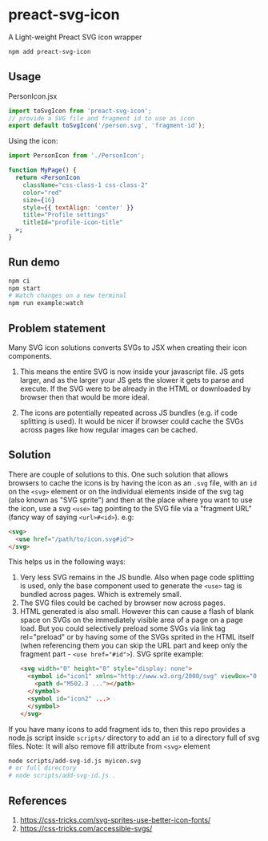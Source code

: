 # preact-svg-icon

A Light-weight Preact SVG icon wrapper

```sh
npm add preact-svg-icon
```

## Usage

PersonIcon.jsx
```js
import toSvgIcon from 'preact-svg-icon';
// provide a SVG file and fragment id to use as icon
export default toSvgIcon('/person.svg', 'fragment-id');
```

Using the icon:
```jsx
import PersonIcon from './PersonIcon';

function MyPage() {
  return <PersonIcon
    className="css-class-1 css-class-2"
    color="red"
    size={16}
    style={{ textAlign: 'center' }}
    title="Profile settings"
    titleId="profile-icon-title"
  >;
}
```

## Run demo

```sh
npm ci
npm start
# Watch changes on a new terminal
npm run example:watch
```

## Problem statement

Many SVG icon solutions converts SVGs to JSX when creating their icon components.

1. This means the entire SVG is now inside your javascript file. JS gets larger, and as the larger your JS gets the slower it gets to parse and execute. If the SVG were to be already in the HTML or downloaded by browser then that would be more ideal.

2. The icons are potentially repeated across JS bundles (e.g. if code splitting is used). It would be nicer if browser could cache the SVGs across pages like how regular images can be cached.

## Solution

There are couple of solutions to this. One such solution that allows browsers to cache the icons is by having the icon as an `.svg` file, with an `id` on the `<svg>` element or on the individual elements inside of the svg tag (also known as "SVG sprite") and then at the place where you want to use the icon, use a svg `<use>` tag pointing to the SVG file via a "fragment URL" (fancy way of saying `<url>#<id>`). e.g:

```html
<svg>
  <use href="/path/to/icon.svg#id">
</svg>
```

This helps us in the following ways:

1. Very less SVG remains in the JS bundle. Also when page code splitting is used, only the base component used to generate the `<use>` tag is bundled across pages. Which is extremely small.
2. The SVG files could be cached by browser now across pages.
3. HTML generated is also small. However this can cause a flash of blank space on SVGs on the immediately visible area of a page on a page load. But you could selectively preload some SVGs via link tag rel="preload" or by having some of the SVGs sprited in the HTML itself (when referencing them you can skip the URL part and keep only the fragment part - `<use href="#id">`). SVG sprite example:
   ```html
   <svg width="0" height="0" style="display: none">
     <symbol id="icon1" xmlns="http://www.w3.org/2000/svg" viewBox="0 0 512 512">
       <path d="M502.3 ..."></path>
     </symbol>
     <symbol id="icon2" ...>
     </symbol>
   </svg>
   ```

If you have many icons to add fragment ids to, then this repo provides a node.js script inside `scripts/` directory to add an `id` to a directory full of svg files. Note: It will also remove fill attribute from `<svg>` element

```sh
node scripts/add-svg-id.js myicon.svg
# or full directory
# node scripts/add-svg-id.js .
```

## References

1. https://css-tricks.com/svg-sprites-use-better-icon-fonts/
2. https://css-tricks.com/accessible-svgs/
